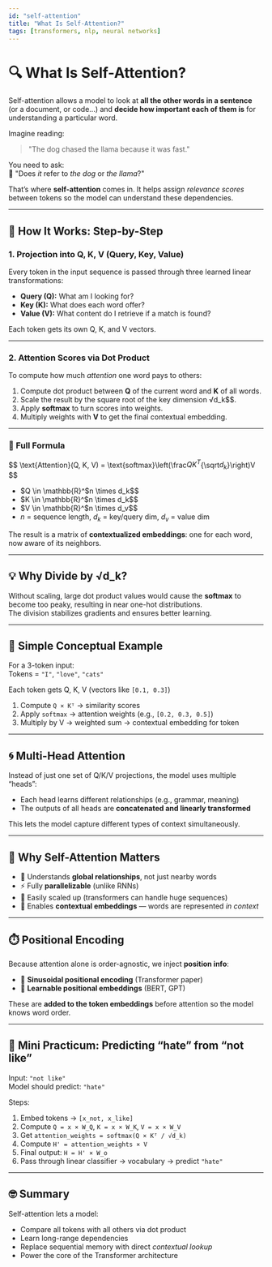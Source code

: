 ```yaml
---
id: "self-attention"
title: "What Is Self-Attention?"
tags: [transformers, nlp, neural networks]
---
```

# 🔍 What Is Self-Attention?

Self-attention allows a model to look at **all the other words in a sentence** (or a document, or code...) and **decide how important each of them is** for understanding a particular word.

Imagine reading:

> "The dog chased the llama because it was fast."

You need to ask:  
🧠 "Does *it* refer to *the dog* or *the llama*?"  

That’s where **self-attention** comes in. It helps assign *relevance scores* between tokens so the model can understand these dependencies.

---

## 🧠 How It Works: Step-by-Step

### 1. **Projection into Q, K, V (Query, Key, Value)**

Every token in the input sequence is passed through three learned linear transformations:

- **Query (Q):** What am I looking for?
- **Key (K):** What does each word offer?
- **Value (V):** What content do I retrieve if a match is found?

Each token gets its own Q, K, and V vectors.

---

### 2. **Attention Scores via Dot Product**

To compute how much *attention* one word pays to others:

1. Compute dot product between **Q** of the current word and **K** of all words.
2. Scale the result by the square root of the key dimension $\sqrt$d_k$$.
3. Apply **softmax** to turn scores into weights.
4. Multiply weights with **V** to get the final contextual embedding.

---

### 📐 Full Formula

$$
\text{Attention}(Q, K, V) = \text{softmax}\left(\frac$QK^T${\sqrt$d_k$}\right)V
$$

- $Q \in \mathbb{R}^$n \times d_k$$
- $K \in \mathbb{R}^$n \times d_k$$
- $V \in \mathbb{R}^$n \times d_v$$
- $n$ = sequence length, $d_k$ = key/query dim, $d_v$ = value dim

The result is a matrix of **contextualized embeddings**: one for each word, now aware of its neighbors.

---

## 💡 Why Divide by √d_k?

Without scaling, large dot product values would cause the **softmax** to become too peaky, resulting in near one-hot distributions.  
The division stabilizes gradients and ensures better learning.

---

## 🧪 Simple Conceptual Example

For a 3-token input:  
Tokens = `"I"`, `"love"`, `"cats"`

Each token gets Q, K, V (vectors like `[0.1, 0.3]`)

1. Compute `Q × Kᵀ` → similarity scores
2. Apply `softmax` → attention weights (e.g., `[0.2, 0.3, 0.5]`)
3. Multiply by V → weighted sum → contextual embedding for token

---

## 🌀 Multi-Head Attention

Instead of just one set of Q/K/V projections, the model uses multiple “heads”:

- Each head learns different relationships (e.g., grammar, meaning)
- The outputs of all heads are **concatenated and linearly transformed**

This lets the model capture different types of context simultaneously.

---

## 🧭 Why Self-Attention Matters

- 💬 Understands **global relationships**, not just nearby words
- ⚡ Fully **parallelizable** (unlike RNNs)
- 🧠 Easily scaled up (transformers can handle huge sequences)
- 🔁 Enables **contextual embeddings** — words are represented *in context*

---

## ⏱️ Positional Encoding

Because attention alone is order-agnostic, we inject **position info**:

- 🔁 **Sinusoidal positional encoding** (Transformer paper)
- 🧠 **Learnable positional embeddings** (BERT, GPT)

These are **added to the token embeddings** before attention so the model knows word order.

---

## 🧪 Mini Practicum: Predicting “hate” from “not like”

Input: `"not like"`  
Model should predict: `"hate"`

Steps:
1. Embed tokens → `[x_not, x_like]`
2. Compute `Q = x × W_Q`, `K = x × W_K`, `V = x × W_V`
3. Get `attention_weights = softmax(Q × Kᵀ / √d_k)`
4. Compute `H' = attention_weights × V`
5. Final output: `H = H' × W_o`
6. Pass through linear classifier → vocabulary → predict `"hate"`

---

## 🤓 Summary

Self-attention lets a model:
- Compare all tokens with all others via dot product
- Learn long-range dependencies
- Replace sequential memory with direct *contextual lookup*
- Power the core of the Transformer architecture
